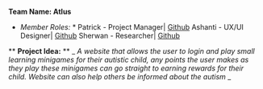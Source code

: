 **Team Name: Atlus**
* *Member Roles:* *
Patrick - Project Manager| [Github](https://github.com/ItzDJYP)
Ashanti - UX/UI Designer| [Github](https://github.com/ashantib102)
Sherwan - Researcher| [Github](https://github.com/Sheroka)

** **Project Idea:** **
_ _A website that allows the user to login and play small learning minigames for their autistic child, any points the user makes as they play these minigames can go straight to earning rewards for their child. Website can also help others be informed about the autism_ _

